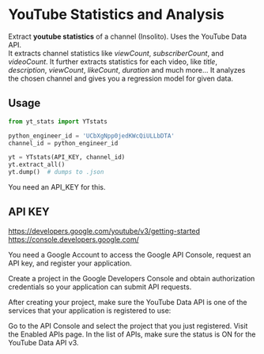 # YouTube Statistics and Analysis

Extract **youtube statistics** of a channel (Insolito). Uses the YouTube Data API.  
It extracts channel statistics like *viewCount*, *subscriberCount*, and *videoCount*.
It further extracts statistics for each video, like *title*, *description*, *viewCount*, *likeCount*, *duration* and much more...
It analyzes the chosen channel and gives you a regression model for given data.

## Usage

```python
from yt_stats import YTstats

python_engineer_id = 'UCbXgNpp0jedKWcQiULLbDTA'
channel_id = python_engineer_id

yt = YTstats(API_KEY, channel_id)
yt.extract_all()
yt.dump()  # dumps to .json
```

You need an API_KEY for this.

## API KEY

https://developers.google.com/youtube/v3/getting-started  
https://console.developers.google.com/

You need a Google Account to access the Google API Console, request an API key, and register your application.

Create a project in the Google Developers Console and obtain authorization credentials so your application can submit API requests.

After creating your project, make sure the YouTube Data API is one of the services that your application is registered to use:

Go to the API Console and select the project that you just registered.
Visit the Enabled APIs page. In the list of APIs, make sure the status is ON for the YouTube Data API v3.

